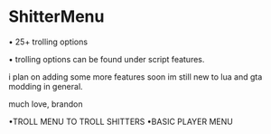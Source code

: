# ShitterMenu

• 25+ trolling options

• trolling options can be found under <playername> script features.


i plan on adding some more features soon im still new to lua and gta modding in general.

much love, brandon


•TROLL MENU TO TROLL SHITTERS
•BASIC PLAYER MENU
